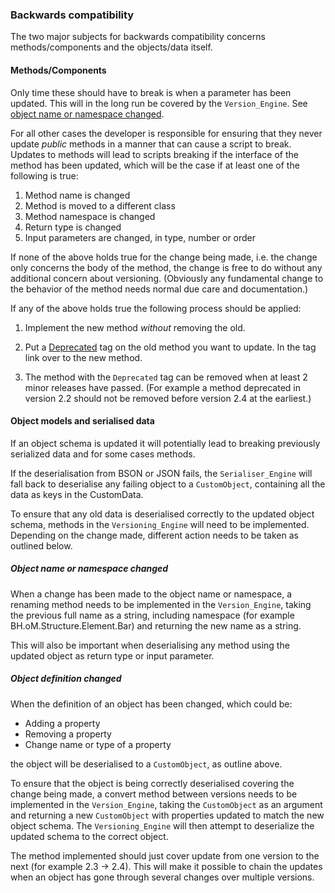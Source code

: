 ### Backwards compatibility

The two major subjects for backwards compatibility concerns methods/components and the objects/data itself.

#### Methods/Components

Only time these should have to break is when a parameter has been updated. This will in the long run be covered by the `Version_Engine`. See [object name or namespace changed](/Backwards-compatibility#object-name-or-namespace-changed).

For all other cases the developer is responsible for ensuring that they never update _public_ methods in a manner that can cause a script to break. Updates to methods will lead to scripts breaking if the interface of the method has been updated, which will be the case if at least one of the following is true:

1. Method name is changed
1. Method is moved to a different class
1. Method namespace is changed
1. Return type is changed
1. Input parameters are changed, in type, number or order

If none of the above holds true for the change being made, i.e. the change only concerns the body of the method, the change is free to do without any additional concern about versioning. (Obviously any fundamental change to the behavior of the method needs normal due care and documentation.)

If any of the above holds true the following process should be applied:

1. Implement the new method _without_ removing the old.

1. Put a [Deprecated](/Code-Attributes#deprecated) tag on the old method you want to update. In the tag link over to the new method.

1. The method with the `Deprecated` tag can be removed when at least 2 minor releases have passed. (For example a method deprecated in version 2.2 should not be removed before version 2.4 at the earliest.)

#### Object models and serialised data

If an object schema is updated it will potentially lead to breaking previously serialized data and for some cases methods. 

If the deserialisation from BSON or JSON fails, the `Serialiser_Engine` will fall back to deserialise any failing object to a `CustomObject`, containing all the data as keys in the CustomData.

To ensure that any old data is deserialised correctly to the updated object schema, methods in the `Versioning_Engine` will need to be implemented. Depending on the change made, different action needs to be taken as outlined below.

##### Object name or namespace changed

When a change has been made to the object name or namespace, a renaming method needs to be implemented in the `Version_Engine`, taking the previous full name as a string, including namespace (for example BH.oM.Structure.Element.Bar) and returning the new name as a string.

This will also be important when deserialising any method using the updated object as return type or input parameter.

##### Object definition changed

When the definition of an object has been changed, which could be:

- Adding a property
- Removing a property
- Change name or type of a property

the object will be deserialised to a `CustomObject`, as outline above.

To ensure that the object is being correctly deserialised covering the change being made, a convert method between versions needs to be implemented in the  `Version_Engine`, taking the `CustomObject` as an argument and returning a new `CustomObject` with properties updated to match the new object schema. The `Versioning_Engine` will then attempt to deserialize the updated schema to the correct object.

The method implemented should just cover update from one version to the next (for example 2.3 -> 2.4). This will make it possible to chain the updates when an object has gone through several changes over multiple versions.
